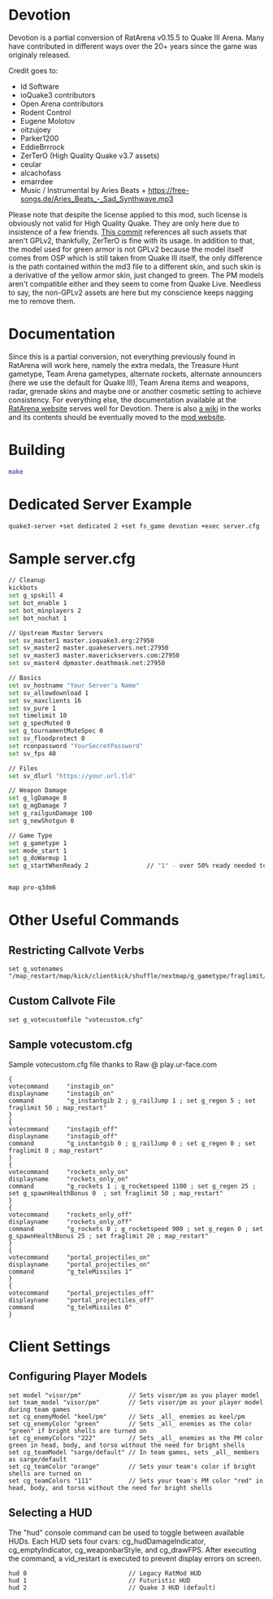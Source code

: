 # Devotion

Devotion is a partial conversion of RatArena v0.15.5 to Quake III Arena. Many have contributed in different ways over the 20+ years since the game was originaly released.   

Credit goes to:  
- Id Software  
- ioQuake3 contributors  
- Open Arena contributors  
- Rodent Control  
- Eugene Molotov  
- oitzujoey  
- Parker1200  
- EddieBrrrock  
- ZerTerO (High Quality Quake v3.7 assets)  
- ceular
- alcachofass
- emarrdee
- Music / Instrumental by Aries Beats + <https://free-songs.de/Aries_Beats_-_Sad_Synthwave.mp3> 

Please note that despite the license applied to this mod, such license is obviously not valid for High Quality Quake. They are only here due to insistence of a few friends. [This commit](https://github.com/ceular/devotion/commit/b3ddf1a6f04633add631ff5c4b75eda7448ee7c5) references all such assets that aren't GPLv2, thankfully, ZerTerO is fine with its usage. In addition to that, the model used for green armor is not GPLv2 because the model itself comes from OSP which is still taken from Quake III itself, the only difference is the path contained within the md3 file to a different skin, and such skin is a derivative of the yellow armor skin, just changed to green. The PM models aren't compatible either and they seem to come from Quake Live. Needless to say, the non-GPLv2 assets are here but my conscience keeps nagging me to remove them.  

# Documentation

Since this is a partial conversion, not everything previously found in RatArena will work here, namely the extra medals, the Treasure Hunt gametype, Team Arena gametypes, alternate rockets, alternate announcers (here we use the default for Quake III), Team Arena items and weapons, radar, grenade skins and maybe one or another cosmetic setting to achieve consistency. For everything else, the documentation available at the [RatArena website](https://ratmod.github.io/) serves well for Devotion. There is also [a wiki](https://github.com/ceular/devotion/wiki) in the works and its contents should be eventually moved to the [mod website](https://devoq3.net/).  

# Building

```sh
make
```

# Dedicated Server Example

```sh
quake3-server +set dedicated 2 +set fs_game devotion +exec server.cfg
```

# Sample server.cfg 

```sh
// Cleanup
kickbots
set g_spskill 4
set bot_enable 1
set bot_minplayers 2
set bot_nochat 1

// Upstream Master Servers
set sv_master1 master.ioquake3.org:27950
set sv_master2 master.quakeservers.net:27950
set sv_master3 master.maverickservers.com:27950
set sv_master4 dpmaster.deathmask.net:27950

// Basics
set sv_hostname "Your Server's Name"
set sv_allowdownload 1
set sv_maxclients 16
set sv_pure 1
set timelimit 10
set g_specMuted 0
set g_tournamentMuteSpec 0
set sv_floodprotect 0
set rconpassword "YourSecretPassword"
set sv_fps 40

// Files
set sv_dlurl "https://your.url.tld"

// Weapon Damage
set g_lgDamage 8
set g_mgDamage 7
set g_railgunDamage 100
set g_newShotgun 0

// Game Type
set g_gametype 1
set mode_start 1
set g_doWarmup 1
set g_startWhenReady 2                // "1" - over 50% ready needed to start, "2" - 100% ready needed to start, "3" - over 50% ready needed to start in team games


map pro-q3dm6
```
# Other Useful Commands

## Restricting Callvote Verbs

```
set g_votenames "/map_restart/map/kick/clientkick/shuffle/nextmap/g_gametype/fraglimit/timelimit/g_dowarmup/custom/lock/unlock/"
```
## Custom Callvote File

```
set g_votecustomfile "votecustom.cfg"
```
## Sample votecustom.cfg 
Sample votecustom.cfg file thanks to Raw @ play.ur-face.com

```
{
votecommand     "instagib_on"
displayname     "instagib_on"
command         "g_instantgib 2 ; g_railJump 1 ; set g_regen 5 ; set fraglimit 50 ; map_restart"
}
{
votecommand     "instagib_off"
displayname     "instagib_off"
command         "g_instantgib 0 ; g_railJump 0 ; set g_regen 0 ; set fraglimit 0 ; map_restart"
}
{
votecommand     "rockets_only_on"
displayname     "rockets_only_on"
command         "g_rockets 1 ; g_rocketspeed 1100 ; set g_regen 25 ; set g_spawnHealthBonus 0  ; set fraglimit 50 ; map_restart"
}
{
votecommand     "rockets_only_off"
displayname     "rockets_only_off"
command         "g_rockets 0 ; g_rocketspeed 900 ; set g_regen 0 ; set g_spawnHealthBonus 25 ; set fraglimit 20 ; map_restart"
}
{
votecommand     "portal_projectiles_on"
displayname     "portal_projectiles_on"
command         "g_teleMissiles 1"
}
{
votecommand     "portal_projectiles_off"
displayname     "portal_projectiles_off"
command         "g_teleMissiles 0"
}
```

# Client Settings

## Configuring Player Models

```
set model "visor/pm"             // Sets visor/pm as you player model
set team_model "visor/pm"        // Sets visor/pm as your player model during team games
set cg_enemyModel "keel/pm"      // Sets _all_ enemies as keel/pm
set cg_enemyColor "green"        // Sets _all_ enemies as the color "green" if bright shells are turned on
set cg_enemyColors "222"         // Sets _all_ enemies as the PM color green in head, body, and torso without the need for bright shells
set cg_teamModel "sarge/default" // In team games, sets _all_ members as sarge/default
set cg_teamColor "orange"        // Sets your team's color if bright shells are turned on
set cg_teamColors "111"          // Sets your team's PM color "red" in head, body, and torso without the need for bright shells
```

## Selecting a HUD

The "hud" console command can be used to toggle between available HUDs. Each HUD sets four cvars: cg_hudDamageIndicator, cg_emptyIndicator, cg_weaponbarStyle, and cg_drawFPS. After executing the command, a vid_restart is executed to prevent display errors on screen.

```
hud 0                            // Legacy RatMod HUD
hud 1                            // Futuristic HUD
hud 2                            // Quake 3 HUD (default)
```
